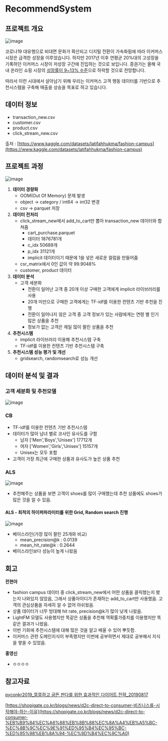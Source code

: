 # RecommendSystem
## 프로젝트 개요
![image](https://user-images.githubusercontent.com/110091343/218765593-66d06397-6cae-41a3-88b4-2283af9fae1d.png)

코로나19 대유행으로 비대면 문화가 확산되고 디지털 전환이 가속화됨에 따라 이커머스 시장은 급격한 성장을 이루었습니다. 하지만 2017년 이후 연평균 20%대의 고성장을 기록하던 이커머스 시장이 저성장 구간에 진입하는 것으로 보입니다. 증권가는 올해 국내 온라인 쇼핑 시장의 [성장률이 9~13% 수준](https://biz.chosun.com/distribution/channel/2022/01/10/VURET6JTVZARXN7HQ4W6TYW6AY/)으로 하락할 것으로 전망합니다.

따라서 이런 시대에서 살아남기 위해 우리는 이커머스 고객 행동 데이터를 기반으로 추천시스템을 구축해 매출을 상승을 목표로 하고 있습니다.

## 데이터 정보

- transaction_new.csv
- customer.csv
- product.csv
- click_stream_new.csv

출처 : [https://www.kaggle.com/datasets/latifahhukma/fashion-campus](https://www.kaggle.com/datasets/latifahhukma/fashion-campus)

## 프로젝트 과정
![image](https://user-images.githubusercontent.com/110091343/218764575-39043c92-c5c2-4c2e-8811-b0d9b0685675.png)


1. **데이터 경량화**
    - OOM(Out Of Memory) 문제 발생
    - object → category / int64 → int32  변경
    - csv → parquet 저장
2. **데이터 전처리**
    - click_stream_new에서 add_to_cart만 뽑아 transaction_new 데이터와 합쳐줌
        - cart_purchase.parquet
        - 데이터 1876781개
        - c_idx 50689개
        - p_idx 31121개
        - implicit 데이터이기 때문에 1을 넣은 새로운 컬럼을 만들어줌
    - csr_matrix에서 0인 값이 약 99.9048%
    - customer, product 데이터
3. **데이터 분석**
    - 고객 세분화
        - 전환이 일어난 고객 중 20개 이상 구매한 고객에게 implicit 라이브러리를 사용
        - 20개 미만으로 구매한 고객에게는 TF-idf를 이용한 컨텐츠 기반 추천을 진행
        - 전환이 일어나지 않은 고객 중 고객 정보가 있는 사람에게는 연령 별 인기 많은 상품을 추천
        - 정보가 없는 고객은 제일 많이 팔린 상품을 추천
4. **추천시스템** 
    - implicit 라이브러리 이용해 추천시스템 구축
    - TF-idf를 이용한 컨텐츠 기반 추천시스템 구축
5. **추천시스템 성능 평가 및 개선**
    - gridsearch, randomsearch로 성능 개선

## 데이터 분석 및 결과

### **고객 세분화 및 추천모델**
![image](https://user-images.githubusercontent.com/110091343/218764503-4b5ef119-fdc9-4928-8feb-f69882e765c9.png)



### **CB**
- TF-idf를 이용한 컨텐츠 기반 추천시스템
- 데이터가 많아 남녀 별로 코사인 유사도를 구함
    - 남자 ['Men','Boys','Unisex'] 17712개
    - 여자 ['Women','Girls','Unisex'] 15157개
    - Unisex는 모두 포함
- 고객이 가장 최근에 구매한 상품과 유사도가 높은 상품 추천

### **ALS**

![image](https://user-images.githubusercontent.com/110091343/218764668-01d08a4d-df4a-478e-b93b-bd6dbab04b29.png)


- 추천해주는 상품을 보면 고객이 shoes를 많이 구매했는데 추천 상품에도 shoes가 많은 것을 알 수 있음.

#### **ALS - 최적의 하이퍼파라미터를 위한 Grid, Random search 진행**

![image](https://user-images.githubusercontent.com/110091343/218764767-7e5add3d-e9d2-4276-909d-cee0403ed8aa.png)

- 베이스라인(가장 많이 팔린 25개와 비교)
    - mean_precision@k : 0.0139
    - mean_hit_rate@k : 0.2644
- 베이스라인보다 성능이 높게 나왔음

## 회고

**전현아**

- fashion campus 데이터 중 click_stream_new에서 어떤 상품을 클릭했는지 봤는지 나와있지 않았음, 그래서 상품아이디가 존재하는 add_to_cart만 사용했음. 고객의 관심상품을 자세히 알 수 없어 아쉬웠음.
- 상품 데이터가 너무 방대해 hit rate, precision@k가 많이 낮게 나왔음.
- LightFM 모델도 사용했지만 똑같은 상품을 추천해 역확률가중치를 이용했지만 똑같은 결과가 나왔음.
- 이번 기회에 추천시스템에 대해 많은 것을 알고 배울 수 있어 뿌듯함.
- 이커머스 관련 도메인지식이 부족했지만 이번에 공부하면서 제대로 공부해서 지식을 쌓을 수 있었음.

**홍영신**
- ㅇㅇㅇㅇ








## 참고자료

[pyconkr2019_뚱뚱하고 굼뜬 판다를 위한 효과적인 다이어트 전략_20190817](https://drive.google.com/file/d/12faqaslFIF-Sg_sU3jeGyauW5ClRqS8D/view)

[https://shopigate.co.kr/blogs/news/d2c-direct-to-consumer-비즈니스를-시작해야-하는-이유](https://shopigate.co.kr/blogs/news/d2c-direct-to-consumer-%EB%B9%84%EC%A6%88%EB%8B%88%EC%8A%A4%EB%A5%BC-%EC%8B%9C%EC%9E%91%ED%95%B4%EC%95%BC-%ED%95%98%EB%8A%94-%EC%9D%B4%EC%9C%A0)
